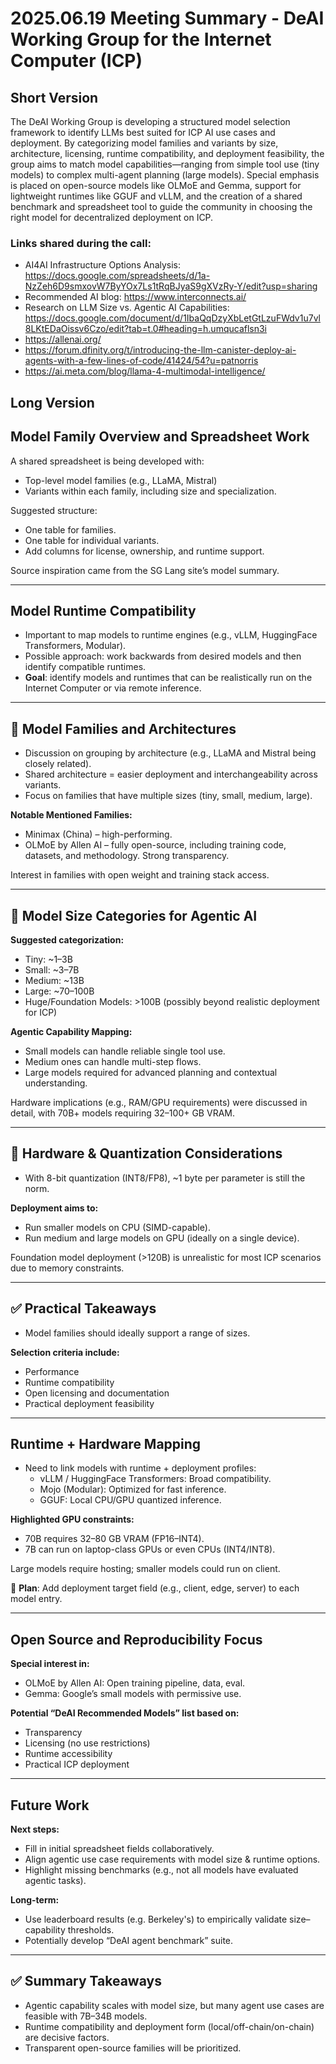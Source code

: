 # 2025.06.19 Meeting Summary - DeAI Working Group for the Internet Computer (ICP)

## Short Version
The DeAI Working Group is developing a structured model selection framework to identify LLMs best suited for ICP AI use cases and deployment. By categorizing model families and variants by size, architecture, licensing, runtime compatibility, and deployment feasibility, the group aims to match model capabilities—ranging from simple tool use (tiny models) to complex multi-agent planning (large models). Special emphasis is placed on open-source models like OLMoE and Gemma, support for lightweight runtimes like GGUF and vLLM, and the creation of a shared benchmark and spreadsheet tool to guide the community in choosing the right model for decentralized deployment on ICP.

### Links shared during the call:
* AI4AI Infrastructure Options Analysis: https://docs.google.com/spreadsheets/d/1a-NzZeh6D9smxovW7ByYOx7Ls1tRqBJyaS9gXVzRy-Y/edit?usp=sharing
* Recommended AI blog: https://www.interconnects.ai/
* Research on LLM Size vs. Agentic AI Capabilities: https://docs.google.com/document/d/1IbaQqDzyXbLetGtLzuFWdv1u7vl8LKtEDaOissv6Czo/edit?tab=t.0#heading=h.umqucaflsn3i
* https://allenai.org/
* https://forum.dfinity.org/t/introducing-the-llm-canister-deploy-ai-agents-with-a-few-lines-of-code/41424/54?u=patnorris
* https://ai.meta.com/blog/llama-4-multimodal-intelligence/

## Long Version
## Model Family Overview and Spreadsheet Work

A shared spreadsheet is being developed with:
- Top-level model families (e.g., LLaMA, Mistral)
- Variants within each family, including size and specialization.

Suggested structure:
- One table for families.
- One table for individual variants.
- Add columns for license, ownership, and runtime support.

Source inspiration came from the SG Lang site’s model summary.

---

## Model Runtime Compatibility

- Important to map models to runtime engines (e.g., vLLM, HuggingFace Transformers, Modular).
- Possible approach: work backwards from desired models and then identify compatible runtimes.
- **Goal**: identify models and runtimes that can be realistically run on the Internet Computer or via remote inference.

---

## 🔬 Model Families and Architectures
- Discussion on grouping by architecture (e.g., LLaMA and Mistral being closely related).
- Shared architecture = easier deployment and interchangeability across variants.
- Focus on families that have multiple sizes (tiny, small, medium, large).

**Notable Mentioned Families:**
- Minimax (China) – high-performing.
- OLMoE by Allen AI – fully open-source, including training code, datasets, and methodology. Strong transparency.

Interest in families with open weight and training stack access.

---

## 🧪 Model Size Categories for Agentic AI

**Suggested categorization:**
- Tiny: ~1–3B
- Small: ~3–7B
- Medium: ~13B
- Large: ~70–100B
- Huge/Foundation Models: >100B (possibly beyond realistic deployment for ICP)

**Agentic Capability Mapping:**
- Small models can handle reliable single tool use.
- Medium ones can handle multi-step flows.
- Large models required for advanced planning and contextual understanding.

Hardware implications (e.g., RAM/GPU requirements) were discussed in detail, with 70B+ models requiring 32–100+ GB VRAM.

---

## 🔩 Hardware & Quantization Considerations

- With 8-bit quantization (INT8/FP8), ~1 byte per parameter is still the norm.

**Deployment aims to:**
- Run smaller models on CPU (SIMD-capable).
- Run medium and large models on GPU (ideally on a single device).

Foundation model deployment (>120B) is unrealistic for most ICP scenarios due to memory constraints.

---

## ✅ Practical Takeaways

- Model families should ideally support a range of sizes.

**Selection criteria include:**
- Performance
- Runtime compatibility
- Open licensing and documentation
- Practical deployment feasibility

---

## Runtime + Hardware Mapping

- Need to link models with runtime + deployment profiles:
  - vLLM / HuggingFace Transformers: Broad compatibility.
  - Mojo (Modular): Optimized for fast inference.
  - GGUF: Local CPU/GPU quantized inference.

**Highlighted GPU constraints:**
- 70B requires 32–80 GB VRAM (FP16–INT4).
- 7B can run on laptop-class GPUs or even CPUs (INT4/INT8).

Large models require hosting; smaller models could run on client.

🧠 **Plan**: Add deployment target field (e.g., client, edge, server) to each model entry.

---

## Open Source and Reproducibility Focus

**Special interest in:**
- OLMoE by Allen AI: Open training pipeline, data, eval.
- Gemma: Google’s small models with permissive use.

**Potential “DeAI Recommended Models” list based on:**
- Transparency
- Licensing (no use restrictions)
- Runtime accessibility
- Practical ICP deployment

---

## Future Work

**Next steps:**
- Fill in initial spreadsheet fields collaboratively.
- Align agentic use case requirements with model size & runtime options.
- Highlight missing benchmarks (e.g., not all models have evaluated agentic tasks).

**Long-term:**
- Use leaderboard results (e.g. Berkeley's) to empirically validate size–capability thresholds.
- Potentially develop “DeAI agent benchmark” suite.

---

## ✅ Summary Takeaways
- Agentic capability scales with model size, but many agent use cases are feasible with 7B–34B models.
- Runtime compatibility and deployment form (local/off-chain/on-chain) are decisive factors.
- Transparent open-source families will be prioritized.
